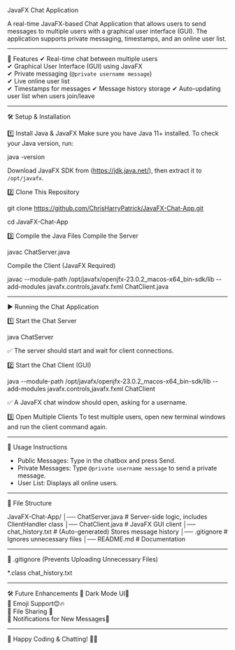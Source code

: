 JavaFX Chat Application

A real-time JavaFX-based Chat Application that allows users to send messages to multiple users with a graphical user interface (GUI). The application supports private messaging, timestamps, and an online user list.

---

🚀 Features
✔ Real-time chat between multiple users  
✔ Graphical User Interface (GUI) using JavaFX  
✔ Private messaging (`@private username message`)  
✔ Live online user list  
✔ Timestamps for messages 
✔ Message history storage 
✔ Auto-updating user list when users join/leave 

---

🛠 Setup & Installation

1️⃣ Install Java & JavaFX
Make sure you have Java 11+ installed.
To check your Java version, run:

java -version

Download JavaFX SDK from (https://jdk.java.net/), then extract it to `/opt/javafx`.

2️⃣ Clone This Repository

git clone https://github.com/ChrisHarryPatrick/JavaFX-Chat-App.git


cd JavaFX-Chat-App


3️⃣ Compile the Java Files
Compile the Server

javac ChatServer.java


Compile the Client (JavaFX Required)

javac --module-path /opt/javafx/openjfx-23.0.2_macos-x64_bin-sdk/lib --add-modules javafx.controls,javafx.fxml ChatClient.java

---

▶️ Running the Chat Application

1️⃣ Start the Chat Server

java ChatServer

✅ The server should start and wait for client connections.

2️⃣ Start the Chat Client (GUI)

java --module-path /opt/javafx/openjfx-23.0.2_macos-x64_bin-sdk/lib --add-modules javafx.controls,javafx.fxml ChatClient


✅ A JavaFX chat window should open, asking for a username.

3️⃣ Open Multiple Clients
To test multiple users, open new terminal windows and run the client command again.

---

📜 Usage Instructions
- Public Messages: Type in the chatbox and press Send.
- Private Messages: Type `@private username message` to send a private message.
- User List: Displays all online users.

---

📌 File Structure

JavaFX-Chat-App/
│── ChatServer.java   # Server-side logic, includes ClientHandler class
│── ChatClient.java   # JavaFX GUI client
│── chat_history.txt   # (Auto-generated) Stores message history
│── .gitignore   # Ignores unnecessary files
│── README.md   # Documentation

---

📌 .gitignore (Prevents Uploading Unnecessary Files)

*.class
chat_history.txt

---

🛠 Future Enhancements
🚀 Dark Mode UI🌙  
🚀 Emoji Support😊🔥  
🚀 File Sharing 📂  
🚀 Notifications for New Messages🔔  

---

🎯 Happy Coding & Chatting! 💬🚀

